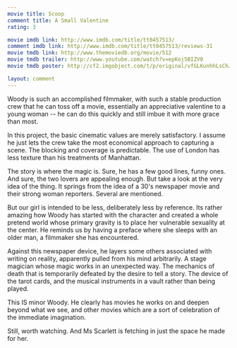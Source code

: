 ```yaml
---
movie title: Scoop
comment title: A Small Valentine
rating: 3

movie imdb link: http://www.imdb.com/title/tt0457513/
comment imdb link: http://www.imdb.com/title/tt0457513/reviews-31
movie tmdb link: http://www.themoviedb.org/movie/512
movie tmdb trailer: http://www.youtube.com/watch?v=epKoj5BIZV0
movie tmdb poster: http://cf2.imgobject.com/t/p/original/vfGLKunhhLsChJyvzOqUooIJv3Y.jpg

layout: comment
---
```


Woody is such an accomplished filmmaker, with such a stable production crew that he can toss off a movie, essentially an appreciative valentine to a young woman -- he can do this quickly and still imbue it with more grace than most.

In this project, the basic cinematic values are merely satisfactory. I assume he just lets the crew take the most economical approach to capturing a scene. The blocking and coverage is predictable. The use of London has less texture than his treatments of Manhattan.

The story is where the magic is. Sure, he has a few good lines, funny ones. And sure, the two lovers are appealing enough. But take a look at the very idea of the thing. It springs from the idea of a 30's newspaper movie and their strong woman reporters. Several are mentioned.

But our girl is intended to be less, deliberately less by reference. Its rather amazing how Woody has started with the character and created a whole pretend world whose primary gravity is to place her vulnerable sexuality at the center. He reminds us by having a preface where she sleeps with an older man, a filmmaker she has encountered.

Against this newspaper device, he layers some others associated with writing on reality, apparently pulled from his mind arbitrarily. A stage magician whose magic works in an unexpected way. The mechanics of death that is temporarily defeated by the desire to tell a story. The device of the tarot cards, and the musical instruments in a vault rather than being played.

This IS minor Woody. He clearly has movies he works on and deepen beyond what we see, and other movies which are a sort of celebration of the immediate imagination.

Still, worth watching. And Ms Scarlett is fetching in just the space he made for her.